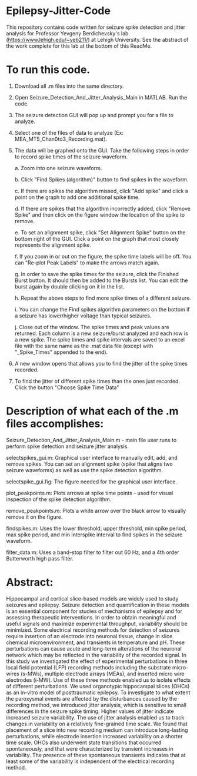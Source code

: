 # Epilepsy-Jitter-Code

This repository contains code written for seizure spike detection and jitter analysis for Professor Yevgeny Berdichevsky's lab (https://www.lehigh.edu/~yeb211/) at Lehigh University. See the abstract of the work complete for this lab at the bottom of this ReadMe.


# To run this code. 

1. Download all .m files into the same directory.

2. Open Seizure_Detection_And_Jitter_Analysis_Main in MATLAB. Run the code.

3. The seizure detection GUI will pop up and prompt you for a file to analyze. 

4. Select one of the files of data to analyze (Ex: MEA_MT5_Chan0to3_Recording.mat).

5. The data will be graphed onto the GUI. Take the following steps in order to record spike times of the seizure waveform.

    a. Zoom into one seizure waveform.

    b. Click "Find Spikes (algorithm)" button to find spikes in the waveform.

    c. If there are spikes the algorithm missed, click "Add spike" and click a point on the graph to add one additional spike time.

    d. If there are spikes that the algorithm incorrectly added, click "Remove Spike" and then click on the figure window the location of the spike to remove. 

    e. To set an alignment spike, click "Set Alignment Spike" button on the bottom right of the GUI. Click a point on the graph that most closely represents the alignment spike.

    f. If you zoom in or out on the figure, the spike time labels will be off. You can "Re-plot Peak Labels" to make the arrows match again.

    g. In order to save the spike times for the seizure, click the Finished Burst button. It should then be added to the Bursts list. You can edit the burst again by double            clicking on it in the list. 

    h. Repeat the above steps to find more spike times of a different seizure.

    i. You can change the Find spikes algorithm parameters on the bottom if a seizure has lower/higher voltage than typical seizures.

    j. Close out of the window. The spike times and peak values are returned. Each column is a new seizure/burst analyzed and each row is a new spike. The spike times and spike        intervals are saved to an excel file with the same name as the .mat data file (except with "_Spike_Times" appended to the end).

6. A new window opens that allows you to find the jitter of the spike times recorded.

7. To find the jitter of different spike times than the ones just recorded. Click the button "Choose Spike Time Data"


# Description of what each of the .m files accomplishes:

Seizure_Detection_And_Jitter_Analysis_Main.m - main file user runs to perform spike detection and seizure jitter analysis.

selectspikes_gui.m: Graphical user interface to manually edit, add, and remove spikes. You can set an alignment spike (spike that aligns two seizure waveforms) as well as use the spike detection algorithm.

selectspike_gui.fig: The figure needed for the graphical user interface.

plot_peakpoints.m: Plots arrows at spike time points - used for visual inspection of the spike detection algorithm.

remove_peakpoints.m: Plots a white arrow over the black arrow to visually remove it on the figure.

findspikes.m: Uses the lower threshold, upper threshold, min spike period, max spike period, and min interspike interval to find spikes in the seizure waveform.

filter_data.m: Uses a band-stop filter to filter out 60 Hz, and a 4th order Butterworth high pass filter.


# Abstract:

Hippocampal and cortical slice-based models are widely used to study seizures and epilepsy. Seizure detection and quantification in these
models is an essential component for studies of mechanisms of epilepsy and for assessing therapeutic interventions. In order to obtain meaningful and
useful signals and maximize experimental throughput, variability should be minimized. Some electrical recording methods for detection of seizures
require insertion of an electrode into neuronal tissue, change in slice chemical microenvironment, and transients in temperature and pH. These
perturbations can cause acute and long-term alterations of the neuronal network which may be reflected in the variability of the recorded signal. In
this study we investigated the effect of experimental perturbations in three local field potential (LFP) recording methods including the substrate
micro-wires (s-MWs), multiple electrode arrays (MEAs), and inserted micro wire electrodes (i-MW). Use of these three methods enabled us to
isolate effects of different perturbations. We used organotypic hippocampal slices (OHCs) as an in-vitro model of posttraumatic epilepsy. To
investigate to what extent the paroxysmal events are affected by the disturbances caused by the recording method, we introduced jitter analysis,
which is sensitive to small differences in the seizure spike timing. Higher values of jitter indicate increased seizure variability. The use of jitter
analysis enabled us to track changes in variability on a relatively fine-grained time scale. We found that placement of a slice into new recording
medium can introduce long-lasting perturbations, while electrode insertion increased variability on a shorter time scale. OHCs also underwent state
transitions that occurred spontaneously, and that were characterized by transient increases in variability. The presence of these spontaneous transients
indicates that at least some of the variability is independent of the electrical recording method.

